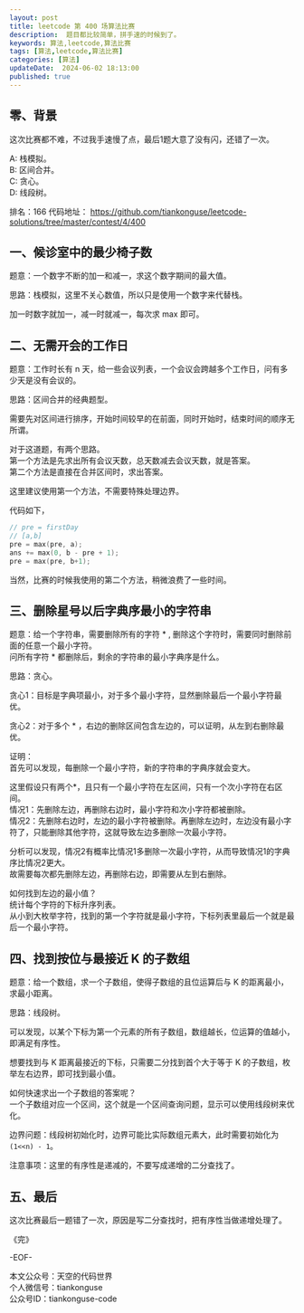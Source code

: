```yaml
---
layout: post  
title: leetcode 第 400 场算法比赛 
description:  题目都比较简单，拼手速的时候到了。  
keywords: 算法,leetcode,算法比赛  
tags: [算法,leetcode,算法比赛]  
categories: [算法]  
updateDate:  2024-06-02 18:13:00  
published: true  
---
```



## 零、背景  


这次比赛都不难，不过我手速慢了点，最后1题大意了没有闪，还错了一次。   


A: 栈模拟。   
B: 区间合并。   
C: 贪心。  
D: 线段树。  


排名：166 
代码地址： https://github.com/tiankonguse/leetcode-solutions/tree/master/contest/4/400  


## 一、候诊室中的最少椅子数  


题意：一个数字不断的加一和减一，求这个数字期间的最大值。  



思路：栈模拟，这里不关心数值，所以只是使用一个数字来代替栈。  


加一时数字就加一，减一时就减一，每次求 max 即可。  


## 二、无需开会的工作日  


题意：工作时长有 n 天，给一些会议列表，一个会议会跨越多个工作日，问有多少天是没有会议的。  


思路：区间合并的经典题型。  


需要先对区间进行排序，开始时间较早的在前面，同时开始时，结束时间的顺序无所谓。  


对于这道题，有两个思路。  
第一个方法是先求出所有会议天数，总天数减去会议天数，就是答案。  
第二个方法是直接在合并区间时，求出答案。  


这里建议使用第一个方法，不需要特殊处理边界。  


代码如下，


```cpp
// pre = firstDay
// [a,b]
pre = max(pre, a);
ans += max(0, b - pre + 1);
pre = max(pre, b+1);
```

当然，比赛的时候我使用的第二个方法，稍微浪费了一些时间。  


## 三、删除星号以后字典序最小的字符串  


题意：给一个字符串，需要删除所有的字符 * , 删除这个字符时，需要同时删除前面的任意一个最小字符。  
问所有字符 * 都删除后，剩余的字符串的最小字典序是什么。  


思路：贪心。  


贪心1：目标是字典项最小，对于多个最小字符，显然删除最后一个最小字符最优。  


贪心2：对于多个 * ，右边的删除区间包含左边的，可以证明，从左到右删除最优。  



证明：  
首先可以发现，每删除一个最小字符，新的字符串的字典序就会变大。  


这里假设只有两个*，且只有一个最小字符在左区间，只有一个次小字符在右区间。  
情况1：先删除左边，再删除右边时，最小字符和次小字符都被删除。  
情况2：先删除右边时，左边的最小字符被删除。再删除左边时，左边没有最小字符了，只能删除其他字符，这就导致左边多删除一次最小字符。  


分析可以发现，情况2有概率比情况1多删除一次最小字符，从而导致情况1的字典序比情况2更大。  
故需要每次都先删除左边，再删除右边，即需要从左到右删除。  



如何找到左边的最小值？  
统计每个字符的下标升序列表。  
从小到大枚举字符，找到的第一个字符就是最小字符，下标列表里最后一个就是最后一个最小字符。  



## 四、找到按位与最接近 K 的子数组  

题意：给一个数组，求一个子数组，使得子数组的且位运算后与 K 的距离最小，求最小距离。  


思路：线段树。  



可以发现，以某个下标为第一个元素的所有子数组，数组越长，位运算的值越小，即满足有序性。  


想要找到与 K 距离最接近的下标，只需要二分找到首个大于等于 K 的子数组，枚举左右边界，即可找到最小值。  



如何快速求出一个子数组的答案呢？  
一个子数组对应一个区间，这个就是一个区间查询问题，显示可以使用线段树来优化。  


边界问题：线段树初始化时，边界可能比实际数组元素大，此时需要初始化为 `(1<<n) - 1`。  


注意事项：这里的有序性是递减的，不要写成递增的二分查找了。  


## 五、最后  



这次比赛最后一题错了一次，原因是写二分查找时，把有序性当做递增处理了。  




《完》  


-EOF-  



本文公众号：天空的代码世界  
个人微信号：tiankonguse  
公众号ID：tiankonguse-code  
  

